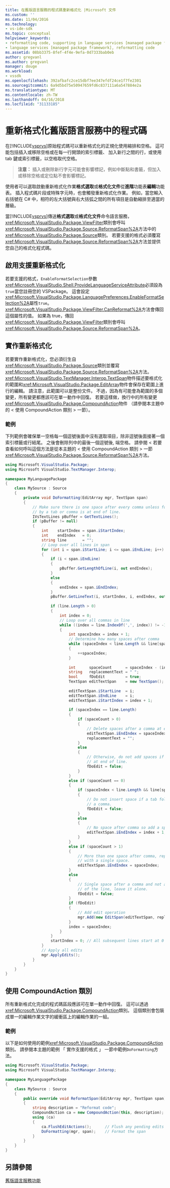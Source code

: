 ```yaml
---
title: 在舊版語言服務的程式碼重新格式化 |Microsoft 文件
ms.custom: ''
ms.date: 11/04/2016
ms.technology:
- vs-ide-sdk
ms.topic: conceptual
helpviewer_keywords:
- reformatting code, supporting in language services [managed package framework]
- language services [managed package framework], reformatting code
ms.assetid: 08bb3375-8fef-4f4e-9efa-0d7333bab0eb
author: gregvanl
ms.author: gregvanl
manager: douge
ms.workload:
- vssdk
ms.openlocfilehash: 392afbafc2ce15dbf7ee347efdf24ce1f7fe2301
ms.sourcegitcommit: 6a9d5bd75e50947659fd6c837111a6a547884e2a
ms.translationtype: MT
ms.contentlocale: zh-TW
ms.lasthandoff: 04/16/2018
ms.locfileid: "31133185"
---
```

# <a name="reformatting-code-in-a-legacy-language-service"></a>重新格式化舊版語言服務中的程式碼

在[!INCLUDE[vsprvs](../../code-quality/includes/vsprvs_md.md)]原始程式碼可以重新格式化的正規化使用縮排和空格。 這可能包括插入或移除空格或在每一行開頭的索引標籤、 加入新行之間的行，或使用 tab 鍵或索引標籤，以空格取代空格。  
  
>**注意：** 插入或刪除新行字元可能會影響標記，例如中斷點和書籤，但加入或移除空格或定位點不會影響標記。  
  
使用者可以選取啟動重新格式化作業**格式選取**或**格式化文件**從**進階**功能表**編輯**功能表。 插入程式碼片段或特殊字元時，也會觸發重新格式化作業。 例如，當您輸入右括號在 C# 中，相符的左大括號與右大括弧之間的所有項目是自動縮排至適當的層級。
  
當[!INCLUDE[vsprvs](../../code-quality/includes/vsprvs_md.md)]傳送**格式選取**或**格式化文件**命令語言服務，<xref:Microsoft.VisualStudio.Package.ViewFilter>類別會呼叫<xref:Microsoft.VisualStudio.Package.Source.ReformatSpan%2A>方法中的<xref:Microsoft.VisualStudio.Package.Source>類別。 若要支援的格式必須覆寫<xref:Microsoft.VisualStudio.Package.Source.ReformatSpan%2A>方法並提供您自己的格式化程式碼。  
  
## <a name="enabling-support-for-reformatting"></a>啟用支援重新格式化  

若要支援的格式，`EnableFormatSelection`參數<xref:Microsoft.VisualStudio.Shell.ProvideLanguageServiceAttribute>必須設為`true`當您註冊您的 VSPackage。 這會設定<xref:Microsoft.VisualStudio.Package.LanguagePreferences.EnableFormatSelection%2A>屬性`true`。 <xref:Microsoft.VisualStudio.Package.ViewFilter.CanReformat%2A>方法會傳回這個屬性的值。 如果為 true，傳回<xref:Microsoft.VisualStudio.Package.ViewFilter>類別會呼叫<xref:Microsoft.VisualStudio.Package.Source.ReformatSpan%2A>。  
  
## <a name="implementing-reformatting"></a>實作重新格式化

若要實作重新格式化，您必須衍生自<xref:Microsoft.VisualStudio.Package.Source>類別並覆寫<xref:Microsoft.VisualStudio.Package.Source.ReformatSpan%2A>方法。 <xref:Microsoft.VisualStudio.TextManager.Interop.TextSpan>物件描述要格式化的範圍和<xref:Microsoft.VisualStudio.Package.EditArray>物件會保存在範圍上進行的編輯。 請注意，此範圍可以是整份文件。 不過，因為有可能會為範圍的多個變更，所有變更都應該可在單一動作中回復。 若要這樣做，換行中的所有變更<xref:Microsoft.VisualStudio.Package.CompoundAction>物件 （請參閱本主題中的 < 使用 CompoundAction 類別 > 一節）。

### <a name="example"></a>範例  

下列範例會確保單一空格每一個逗號後面中沒有選取項目，除非逗號後面接著一個索引標籤或行結尾。 之後會刪除列中的最後一個逗號後, 端空格。 請參閱 < 若要查看如何呼叫這個方法是從本主題的 < 使用 CompoundAction 類別 > 一節<xref:Microsoft.VisualStudio.Package.Source.ReformatSpan%2A>方法。  

```csharp 
using Microsoft.VisualStudio.Package;  
using Microsoft VisualStudio.TextManager.Interop;  
  
namespace MyLanguagePackage  
{  
    class MySource : Source  
    {  
        private void DoFormatting(EditArray mgr, TextSpan span)  
        {  
            // Make sure there is one space after every comma unless followed  
            // by a tab or comma is at end of line.  
            IVsTextLines pBuffer = GetTextLines();  
            if (pBuffer != null)  
            {  
                int    startIndex = span.iStartIndex;  
                int    endIndex   = 0;  
                string line       = "";  
                // Loop over all lines in span  
                for (int i = span.iStartLine; i <= span.iEndLine; i++)  
                {  
                    if (i < span.iEndLine)  
                    {  
                        pBuffer.GetLengthOfLine(i, out endIndex);  
                    }  
                    else  
                    {  
                        endIndex = span.iEndIndex;  
                    }  
                    pBuffer.GetLineText(i, startIndex, i, endIndex, out line);  
  
                    if (line.Length > 0)  
                    {  
                        int index = 0;  
                        // Loop over all commas in line  
                        while ((index = line.IndexOf(',', index)) != -1)  
                        {  
                            int spaceIndex = index + 1;  
                            // Determine how many spaces after comma  
                            while (spaceIndex < line.Length && line[spaceIndex] == ' ')  
                            {  
                                ++spaceIndex;  
                            }  
  
                            int      spaceCount      = spaceIndex - (index + 1);  
                            string   replacementText = " ";  
                            bool     fDoEdit         = true;  
                            TextSpan editTextSpan    = new TextSpan();  
  
                            editTextSpan.iStartLine  = i;  
                            editTextSpan.iEndLine    = i;  
                            editTextSpan.iStartIndex = index + 1;  
  
                            if (spaceIndex == line.Length)  
                            {  
                                if (spaceCount > 0)  
                                {  
                                    // Delete spaces after a comma at end of line  
                                    editTextSpan.iEndIndex = spaceIndex;  
                                    replacementText = "";  
                                }  
                                else  
                                {  
                                    // Otherwise, do not add spaces if comma is  
                                    // at end of line.  
                                    fDoEdit = false;  
                                }  
                            }  
                            else if (spaceCount == 0)  
                            {  
                                if (spaceIndex < line.Length && line[spaceIndex] == '\t')  
                                {  
                                    // Do not insert space if a tab follows  
                                    // a comma.  
                                    fDoEdit = false;  
                                }  
                                else  
                                {  
                                    // No space after comma so add a space.  
                                    editTextSpan.iEndIndex = index + 1;  
                                }  
                            }  
                            else if (spaceCount > 1)  
                            {  
                                // More than one space after comma, replace  
                                // with a single space.  
                                editTextSpan.iEndIndex = spaceIndex;  
                            }  
                            else  
                            {  
                                // Single space after a comma and not at end  
                                // of the line, leave it alone.  
                                fDoEdit = false;  
                            }  
                            if (fDoEdit)  
                            {  
                                // Add edit operation  
                                mgr.Add(new EditSpan(editTextSpan, replacementText));  
                            }  
                            index = spaceIndex;  
                        }  
                    }  
                    startIndex = 0; // All subsequent lines start at 0  
                }  
                // Apply all edits  
                mgr.ApplyEdits();  
            }  
        }  
    }  
}  
```  
  
## <a name="using-the-compoundaction-class"></a>使用 CompoundAction 類別  
 
所有重新格式化完成的程式碼區段應該可在單一動作中回復。 這可以透過<xref:Microsoft.VisualStudio.Package.CompoundAction>類別。 這個類別會包裝成單一的編輯作業文字的緩衝區上的編輯作業的一組。  
  
### <a name="example"></a>範例

以下是如何使用的範例<xref:Microsoft.VisualStudio.Package.CompoundAction>類別。 請參閱本主題的範例 「 實作支援的格式 」 一節中範例`DoFormatting`方法。  
  
```csharp  
using Microsoft.VisualStudio.Package;  
using Microsoft VisualStudio.TextManager.Interop;  
  
namespace MyLanguagePackage  
{  
    class MySource : Source  
    {  
        public override void ReformatSpan(EditArray mgr, TextSpan span)  
        {  
            string description = "Reformat code";  
            CompoundAction ca = new CompoundAction(this, description);  
            using (ca)  
            {  
                ca.FlushEditActions();      // Flush any pending edits  
                DoFormatting(mgr, span);    // Format the span  
            }  
        }  
    }  
}  
```  

## <a name="see-also"></a>另請參閱

[舊版語言服務功能](legacy-language-service-features1.md)